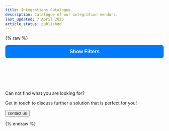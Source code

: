 ```yaml
---
title: Integrations Catalogue
description: Catalogue of our integration vendors.
last_updated: 7 April 2025
article_status: published
---
```


{% raw %}
  <style>
    /* --- Main Page Layout --- */
    .page-layout {
        display: flex;
        flex-direction: row;
        gap: 2rem;
        align-items: flex-start;
    }

    .filters-sidebar {
        width: 280px;
        flex-shrink: 0;
        position: sticky;
        top: 2rem;
        height: calc(100vh - 4rem);
        overflow-y: auto;
    }

    .content-area {
        flex-grow: 1;
    }

    /* Hide Mobile Toggle on Desktop */
    .mobile-filter-toggle {
        display: none;
    }

    /* --- Search Input Styles --- */
    .search-container {
        margin-bottom: 1.5rem;
    }
    .search-container input[type="search"] {
        width: 100%;
        padding: 0.75rem;
        border: 1px solid #d1d5db;
        border-radius: 0.5rem;
        font-size: 1rem;
    }

    /* --- Accordion Filter Styles --- */
    .filters-container {
        border: 1px solid #e5e7eb;
        border-radius: 0.75rem;
        overflow: hidden;
    }

    .filter-group .accordion-header {
        width: 100%;
        background-color: #f9fafb;
        border: none;
        border-top: 1px solid #e5e7eb;
        padding: 1rem;
        text-align: left;
        font-size: 1rem;
        font-weight: 600;
        color: #374151;
        cursor: pointer;
        display: flex;
        justify-content: space-between;
        align-items: center;
    }
    .filter-group:first-child .accordion-header {
      border-top: none;
    }

    .filter-group .accordion-header::after {
        content: '+';
        font-size: 1.25rem;
        font-weight: bold;
        color: #9ca3af;
    }

    .filter-group .accordion-header.active::after {
        content: '−';
    }

    .filter-group .accordion-panel {
        max-height: 0;
        overflow: hidden;
        transition: max-height 0.3s ease-out;
        background-color: white;
        padding: 0 1rem;
    }

    .accordion-panel-content {
        padding: 1rem 0;
        display: flex;
        flex-direction: column;
    }

    .accordion-panel label {
        display: flex;
        align-items: center;
        gap: 0.5rem;
        margin-bottom: 0.5rem;
        font-size: 0.875rem;
        color: #4b5563;
        cursor: pointer;
    }

    .accordion-panel input[type="checkbox"] {
        width: 1rem;
        height: 1rem;
        border-radius: 0.25rem;
        border: 1px solid #d1d5db;
        cursor: pointer;
    }

    /* --- Card & Modal Styles --- */
    .cards {
       display: grid;
       grid-template-columns: repeat(auto-fit, minmax(350px, 1fr));
       gap: 1.5rem;
    }

    #featuredContainer ~ .cards {
      margin-top:2%;
    }

    .card {
       background-color: white;
       border-radius: 0.75rem;
       box-shadow: 0 4px 6px -1px rgb(0 0 0 / 0.1), 0 2px 4px -2px rgb(0 0 0 / 0.1);
       overflow: hidden;
       padding: 1.5rem;
       width: 100%;
       display: flex;
       flex-direction: column;
    }

    .card .logo {
       width: 100%;
       height: 150px;
       object-fit: contain;
       border-radius: 0.5rem;
       margin-bottom: 1rem;
    }

    .card h3 {
       font-size: 1.25rem;
       font-weight: 600;
       color: #111827;
       text-transform: capitalize;
       margin-bottom: 0.5rem;
    }

    .tags { margin-bottom: 1rem; }

    .tag {
       display: inline-block;
       padding: 0.25rem 0.75rem;
       border-radius: 9999px;
       font-size: 0.75rem;
       font-weight: 500;
       margin-right: 0.5rem;
       margin-bottom: 0.5rem;
       background-color: #e5e7eb;
       color: #374151;
    }

    .tag.eco, .tag.acp, .tag.community { background-color: #d1fae5; color: #065f46; }
    .tag.comm { background-color: #e6f4fe; color: #0090ff; text-transform:uppercase; }

    .author-info {
       margin-top: auto;
       padding-top: 1rem;
       border-top: 1px solid #f3f4f6;
    }

    .author_name { font-size: 0.875rem; color: #6b7280; }

    .modal { z-index:100; display: none; position: fixed; inset: 0; background: rgba(0, 0, 0, 0.5); justify-content: center; align-items: center; }
    .modal-content { background: white; padding: 2rem; border-radius: 12px; max-width: 500px; width: 90%; position: relative; }
    .modal-content h2 { text-transform: capitalize; }
    .close { position: absolute; top: 1rem; right: 1rem; cursor: pointer; font-size: 1.5rem; }
    .doc-links a { display: block; margin-top: 0.5rem; color: #007bff; }
    #modalNotice { background: #ffd688; border-radius: 10px; color: black; padding: 1rem; border: #ffae2c solid 1px;font-weight:bold; margin-bottom: 1rem;}

    /* --- MOBILE STYLES --- */
    @media (max-width: 992px) {
        .page-layout {
            flex-direction: column;
        }

        .filters-sidebar {
            position: static;
            width: 100%;
            height: auto;
            overflow-y: visible;
            margin-bottom: 2rem;
        }

        .mobile-filter-toggle {
            display: block;
            width: 100%;
            padding: 0.75rem 1rem;
            font-size: 1rem;
            font-weight: 600;
            color: #fff;
            background-color: #007bff;
            border: none;
            border-radius: 0.5rem;
            cursor: pointer;
            margin-bottom: 1rem;
        }

        .mobile-filter-panel {
            max-height: 0;
            overflow: hidden;
            transition: max-height 0.5s ease-in-out;
        }

        .mobile-filter-toggle.active + .mobile-filter-panel {
            max-height: 1000px;
        }
    }

  </style>

<div class="page-layout">
  <aside class="filters-sidebar">
      <button class="mobile-filter-toggle">Show Filters</button>
      <div class="mobile-filter-panel">
          <div class="search-container">
              <input type="search" id="nameSearch" placeholder="Search by name...">
          </div>
          <div class="filters-container" id="filtersContainer">
              </div>
      </div>
  </aside>

  <main class="content-area">
      <div id="featuredContainer" style="display: none;">
          <h2>Featured Integrations</h2>
          <div class="cards" id="featuredCards"></div>
          <hr/>
      </div>
      <div class="cards" id="cardContainer"></div>
      <div class="cont_us">
        <p class="cont_title">Can not find what you are looking for?</p>
        <p class="cont_subtext"> Get in touch to discuss further a solution that is perfect for you!</p>
        <button> contact us </button>
      </div>
  </main>
</div>

<div class="modal" id="modal">
  <div class="modal-content">
    <span class="close" onclick="closeModal()">&times;</span>
    <img id="modalLogo" class="logo" alt="Logo" />
    <h2 id="modalName"></h2>
    <div id="modalNotice" style="display: none;"></div>
    <p id="modalDescription"></p>
    <div class="tags" id="modalTags"></div>
    <div class="doc-links" id="modalDocs"></div>
  </div>
</div>

<script>
    document.addEventListener('DOMContentLoaded', () => {
        const dataUrl = 'custom_scripts/tpi_list.json';
        let allPartners = [];

        function createAccordionFilter(container, title, items, groupName, changeHandler) {
            if (!items || items.length === 0) return;
            const filterGroup = document.createElement('div');
            filterGroup.className = 'filter-group';
            const button = document.createElement('button');
            button.className = 'accordion-header';
            button.textContent = title;
            const panel = document.createElement('div');
            panel.className = 'accordion-panel';
            const panelContent = document.createElement('div');
            panelContent.className = 'accordion-panel-content';
            items.forEach(item => {
                const label = document.createElement('label');
                const checkbox = document.createElement('input');
                checkbox.type = 'checkbox';
                checkbox.name = groupName;
                checkbox.value = item;
                checkbox.addEventListener('change', changeHandler);
                label.appendChild(checkbox);
                label.appendChild(document.createTextNode(` ${item}`));
                panelContent.appendChild(label);
            });
            panel.appendChild(panelContent);
            filterGroup.appendChild(button);
            filterGroup.appendChild(panel);
            container.appendChild(filterGroup);
        }

        function addAccordionFunctionality() {
            document.querySelectorAll('.accordion-header').forEach(header => {
                header.addEventListener('click', () => {
                    header.classList.toggle('active');
                    const panel = header.nextElementSibling;
                    panel.style.maxHeight = panel.style.maxHeight ? null : panel.scrollHeight + "px";
                });
            });
        }

        function addMobileToggleFunctionality() {
            const toggleButton = document.querySelector('.mobile-filter-toggle');
            if (toggleButton) {
                toggleButton.addEventListener('click', () => {
                    toggleButton.classList.toggle('active');
                    toggleButton.textContent = toggleButton.classList.contains('active') ? 'Hide Filters' : 'Show Filters';
                });
            }
        }

        fetch(dataUrl)
            .then(res => {
                if (!res.ok) {
                    throw new Error(`HTTP error! status: ${res.status}`);
                }
                return res.json();
            })
            .then(data => {
                allPartners = data; // Directly use the flat array from JSON

                const cardContainer = document.getElementById('cardContainer');
                const featuredContainer = document.getElementById('featuredContainer');
                const featuredCardsContainer = document.getElementById('featuredCards');
                const filtersContainer = document.getElementById('filtersContainer');
                const nameSearchInput = document.getElementById('nameSearch');

                const featuredPartners = allPartners.filter(p => p.featured);
                allPartners.sort((a, b) => a.Partner.localeCompare(b.Partner));

                if (featuredPartners.length > 0) {
                    renderCards(featuredPartners, featuredCardsContainer);
                    featuredContainer.style.display = 'block';
                }

                const filterChangeHandler = () => applyFilters();
                nameSearchInput.addEventListener('input', filterChangeHandler);

                filtersContainer.innerHTML = '';
                const categories = [...new Set(allPartners.map(p => p.category).filter(Boolean))].sort();
                createAccordionFilter(filtersContainer, 'Categories', categories, 'category', filterChangeHandler);

                const methods = [...new Set(allPartners.flatMap(p => p.method || []))].sort();
                createAccordionFilter(filtersContainer, 'Method', methods, 'method', filterChangeHandler);

                const authors = [...new Set(allPartners.map(p => p.Author).filter(Boolean))].sort();
                createAccordionFilter(filtersContainer, 'Authors', authors, 'author', filterChangeHandler);

                addAccordionFunctionality();
                addMobileToggleFunctionality();

                applyFiltersFromURL();
                applyFilters();
            })
            .catch(e => {
                console.error("Failed to load or process partner data:", e);
                document.getElementById('cardContainer').innerHTML = '<p>Error: Could not load integration data. Please check the console for details.</p>';
            });

        function renderCards(partners, containerElement) {
            containerElement.innerHTML = '';
            if (partners.length === 0) {
                containerElement.innerHTML = '<p>No integrations match your criteria.</p>';
                return;
            }
            partners.forEach(partner => {
                const card = document.createElement('div');
                card.className = 'card';
                card.onclick = () => openModal(partner);

                const methodTags = (partner.method || []).map(m => {
                    let tagClass = 'tag';
                    const lower_m = m.toLowerCase();
                    if (lower_m === 'acp') tagClass = 'tag acp';
                    else if (lower_m === 'eco') tagClass = 'tag eco';
                    else if (lower_m === 'community') tagClass = 'tag community';
                    return `<span class="${tagClass}">${m}</span>`;
                }).join('');

                card.innerHTML = `
                  <img src="${partner.Logo}" class="logo" alt="${partner.Partner} Logo" onerror="this.onerror=null;this.src='https://placehold.co/600x400/eee/ccc?text=Logo'"/>
                  <h3>${partner.Partner}</h3>
                  <div class="tags">
                    ${partner.category ? `<span class="tag">${partner.category}</span>` : ''}
                    ${methodTags}
                    ${partner.commerce ? `<span class="tag comm">${partner.commerce}</span>` : ''}
                  </div>
                  <div class="author-info">
                     <div class="author_name">Created by: ${partner.Author}</div>
                  </div>
                `;
                containerElement.appendChild(card);
            });
        }

        window.openModal = function(partner) {
            document.getElementById('modalLogo').src = partner.Logo;
            document.getElementById('modalName').textContent = partner.Partner;
            const modalNotice = document.getElementById('modalNotice');

            if (partner.method && partner.method.some(m => m.toLowerCase() === 'community')) {
                modalNotice.innerHTML = '<p><strong>This is a community built integration. Please check the author\'s documentation and repository for more information.</strong></p>';
                modalNotice.style.display = 'block';
            } else {
                modalNotice.style.display = 'none';
            }

            document.getElementById('modalDescription').textContent = partner.Description;
            document.getElementById('modalTags').innerHTML = `
                ${partner.category ? `<span class="tag">${partner.category}</span>` : ''}
                ${(partner.method || []).map(m => `<span class="tag">${m}</span>`).join('')}
            `;

            const docs = [];
            if (partner.ACP_Doc) docs.push(`<a href="${partner.ACP_Doc}" target="_blank">ACP Documentation</a>`);
            if (partner.Eco_Doc) docs.push(`<a href="${partner.Eco_Doc}" target="_blank">Eco Documentation</a>`);
            if (partner.Comm_Doc) docs.push(`<a href="${partner.Comm_Doc}" target="_blank">Community Documentation</a>`);
            document.getElementById('modalDocs').innerHTML = docs.join('');

            document.getElementById('modal').style.display = 'flex';
        }

        window.closeModal = function() {
            document.getElementById('modal').style.display = 'none';
        }

        function applyFiltersFromURL() {
            const urlParams = new URLSearchParams(window.location.search);
            const searchTerm = urlParams.get('q');
            if (searchTerm) {
                document.getElementById('nameSearch').value = searchTerm;
            }
            urlParams.forEach((value, key) => {
                if (key === 'q') return;
                document.querySelectorAll(`input[name="${key}"][value="${value}"]`).forEach(checkbox => {
                    checkbox.checked = true;
                    const panel = checkbox.closest('.accordion-panel');
                    if (panel && !panel.style.maxHeight) {
                        const header = panel.previousElementSibling;
                        header.classList.add('active');
                        panel.style.maxHeight = panel.scrollHeight + 'px';
                    }
                });
            });
        }

        function applyFilters() {
            const getSelected = (name) => Array.from(document.querySelectorAll(`input[name="${name}"]:checked`)).map(cb => cb.value);
            const searchTerm = document.getElementById('nameSearch').value.toLowerCase().trim();

            const selectedCategories = getSelected('category');
            const selectedMethods = getSelected('method');
            const selectedAuthors = getSelected('author');

            const filtered = allPartners.filter(p => {
                const searchMatch = !searchTerm || p.Partner.toLowerCase().includes(searchTerm);
                const categoryMatch = selectedCategories.length === 0 || selectedCategories.includes(p.category);
                const authorMatch = selectedAuthors.length === 0 || selectedAuthors.includes(p.Author);
                const methodMatch = selectedMethods.length === 0 || (p.method && selectedMethods.some(sm => p.method.includes(sm)));

                return searchMatch && categoryMatch && authorMatch && methodMatch;
            });

            renderCards(filtered, document.getElementById('cardContainer'));
            updateURL();
        }

        function updateURL() {
            const urlParams = new URLSearchParams();
            const searchTerm = document.getElementById('nameSearch').value.trim();
            if (searchTerm) {
                urlParams.set('q', searchTerm);
            }
            const addParams = (name) => {
                const selected = Array.from(document.querySelectorAll(`input[name="${name}"]:checked`)).map(cb => cb.value);
                selected.forEach(value => urlParams.append(name, value));
            };
            addParams('category');
            addParams('method');
            addParams('author');
            const newUrl = `${window.location.pathname}?${urlParams.toString()}`;
            if(window.history.pushState) {
                window.history.pushState({path:newUrl}, '', newUrl);
            }
        }
    });
</script>
{% endraw %}